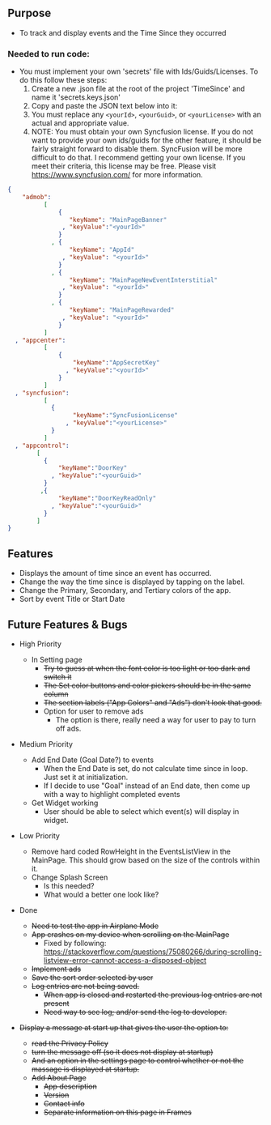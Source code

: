 ﻿## Purpose

- To track and display events and the Time Since they occurred

### Needed to run code:

- You must implement your own 'secrets' file with Ids/Guids/Licenses.  To do this follow these steps:
  1. Create a new .json file at the root of the project 'TimeSince' and name it 'secrets.keys.json'
  2. Copy and paste the JSON text below into it:
  3. You must replace any `<yourId>`, `<yourGuid>`, or `<yourLicense>` with an actual and appropriate value.
  4. NOTE: You must obtain your own Syncfusion license.  If you do not want to provide your own ids/guids for the other feature, it should be fairly straight forward to disable them.  SyncFusion will be more difficult to do that.  I recommend getting your own license. If you meet their criteria, this license may be free.  Please visit https://www.syncfusion.com/ for more information. 
```json
{
    "admob":
          [
              {
                 "keyName": "MainPageBanner"
               , "keyValue":"<yourId>"
              }
            , {
                 "keyName": "AppId"
               , "keyValue": "<yourId>"
              }
            , {
                 "keyName": "MainPageNewEventInterstitial"
               , "keyValue": "<yourId>"
              }
            , {
                 "keyName": "MainPageRewarded"
               , "keyValue": "<yourId>"
              }
          ]
  , "appcenter":
          [
              {
                  "keyName":"AppSecretKey"
                , "keyValue":"<yourId>"
              }
          ]
  , "syncfusion":
          [
            {
                  "keyName":"SyncFusionLicense"
                , "keyValue":"<yourLicense>"
            }
          ]
  , "appcontrol":
        [
          {
              "keyName":"DoorKey"
            , "keyValue":"<yourGuid>"
          }
         ,{
              "keyName":"DoorKeyReadOnly"
            , "keyValue":"<yourGuid>"
          }
        ]
}

```
## Features

- Displays the amount of time since an event has occurred.
- Change the way the time since is displayed by tapping on the label.
- Change the Primary, Secondary, and Tertiary colors of the app.
- Sort by event Title or Start Date

## Future Features & Bugs

- High Priority

  - In Setting page
    - ~~Try to guess at when the font color is too light or too dark and switch it~~
    - ~~The Set color buttons and color pickers should be in the same column~~
    - ~~The section labels ("App Colors" and "Ads") don't look that good.~~
    - Option for user to remove ads
      - The option is there, really need a way for user to pay to turn off ads.
  
- Medium Priority 
  
  - Add End Date (Goal Date?) to events
    - When the End Date is set, do not calculate time since in loop.  Just set it at initialization.
    - If I decide to use "Goal" instead of an End date, then come up with a way to highlight completed events
  - Get Widget working
    - User should be able to select which event(s) will display in widget.
  
- Low Priority

  - Remove hard coded RowHeight in the EventsListView in the MainPage.  This should grow based on the size of the controls within it.
  - Change Splash Screen
    - Is this needed?
    - What would a better one look like?

- Done
  - ~~Need to test the app in Airplane Mode~~
  - ~~App crashes on my device when scrolling on the MainPage~~
    - Fixed by following: https://stackoverflow.com/questions/75080266/during-scrolling-listview-error-cannot-access-a-disposed-object
  - ~~Implement ads~~
  - ~~Save the sort order selected by user~~
  - ~~Log entries are not being saved.~~
    - ~~When app is closed and restarted the previous log entries are not present~~
    - ~~Need way to see log; and/or send the log to developer.~~
- ~~Display a message at start up that gives the user the option to:~~
  - ~~read the Privacy Policy~~
  - ~~turn the message off (so it does not display at startup)~~
  - ~~And an option in the settings page to control whether or not the massage is displayed at startup.~~
  - ~~Add About Page~~
    - ~~App description~~
    - ~~Version~~
    - ~~Contact info~~
    - ~~Separate information on this page in Frames~~
